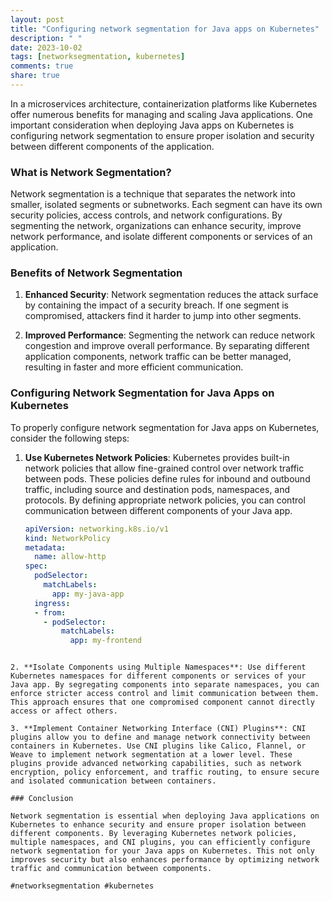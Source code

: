 ```yaml
---
layout: post
title: "Configuring network segmentation for Java apps on Kubernetes"
description: " "
date: 2023-10-02
tags: [networksegmentation, kubernetes]
comments: true
share: true
---
```


In a microservices architecture, containerization platforms like Kubernetes offer numerous benefits for managing and scaling Java applications. One important consideration when deploying Java apps on Kubernetes is configuring network segmentation to ensure proper isolation and security between different components of the application.

### What is Network Segmentation?

Network segmentation is a technique that separates the network into smaller, isolated segments or subnetworks. Each segment can have its own security policies, access controls, and network configurations. By segmenting the network, organizations can enhance security, improve network performance, and isolate different components or services of an application.

### Benefits of Network Segmentation

1. **Enhanced Security**: Network segmentation reduces the attack surface by containing the impact of a security breach. If one segment is compromised, attackers find it harder to jump into other segments.

2. **Improved Performance**: Segmenting the network can reduce network congestion and improve overall performance. By separating different application components, network traffic can be better managed, resulting in faster and more efficient communication.

### Configuring Network Segmentation for Java Apps on Kubernetes

To properly configure network segmentation for Java apps on Kubernetes, consider the following steps:

1. **Use Kubernetes Network Policies**: Kubernetes provides built-in network policies that allow fine-grained control over network traffic between pods. These policies define rules for inbound and outbound traffic, including source and destination pods, namespaces, and protocols. By defining appropriate network policies, you can control communication between different components of your Java app.

    ```yaml
    apiVersion: networking.k8s.io/v1
    kind: NetworkPolicy
    metadata:
      name: allow-http
    spec:
      podSelector:
        matchLabels:
          app: my-java-app
      ingress:
      - from:
        - podSelector:
            matchLabels:
              app: my-frontend
  ```

2. **Isolate Components using Multiple Namespaces**: Use different Kubernetes namespaces for different components or services of your Java app. By segregating components into separate namespaces, you can enforce stricter access control and limit communication between them. This approach ensures that one compromised component cannot directly access or affect others.

3. **Implement Container Networking Interface (CNI) Plugins**: CNI plugins allow you to define and manage network connectivity between containers in Kubernetes. Use CNI plugins like Calico, Flannel, or Weave to implement network segmentation at a lower level. These plugins provide advanced networking capabilities, such as network encryption, policy enforcement, and traffic routing, to ensure secure and isolated communication between containers.

### Conclusion

Network segmentation is essential when deploying Java applications on Kubernetes to enhance security and ensure proper isolation between different components. By leveraging Kubernetes network policies, multiple namespaces, and CNI plugins, you can efficiently configure network segmentation for your Java apps on Kubernetes. This not only improves security but also enhances performance by optimizing network traffic and communication between components. 

#networksegmentation #kubernetes